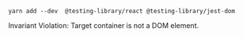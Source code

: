```
yarn add --dev  @testing-library/react @testing-library/jest-dom
```

 Invariant Violation: Target container is not a DOM element.
 